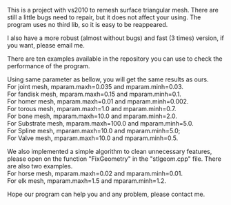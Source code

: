This is a project with vs2010 to remesh surface triangular mesh. There are still a little bugs need to repair, but it does not affect your using. The program uses no third lib, so it is easy to be reappeared.  

I also have a more robust (almost without bugs) and fast (3 times) version, if you want, please email me.  

There are ten examples available in the repository you can use to check the performance of the program.   

Using same parameter as bellow, you will get the same results as ours.  
For joint mesh, mparam.maxh=0.035 and mparam.minh=0.03.   
For fandisk mesh, mparam.maxh=0.15 and mparam.minh=0.1.   
For homer mesh, mparam.maxh=0.01 and mparam.minh=0.002.   
For torous mesh, mparam.maxh=1.0 and mparam.minh=0.7.   
For bone mesh, mparam.maxh=10.0 and mparam.minh=2.0.   
For Substrate mesh, mparam.maxh=100.0 and mparam.minh=5.0.   
For Spline mesh, mparam.maxh=10.0 and mparam.minh=5.0;   
For Valve mesh, mparam.maxh=10.0 and mparam.minh=0.5.  

We also implemented a simple algorithm to clean unnecessary features, please open on the function "FixGeometry" in the "stlgeom.cpp" file. There are also two examples.  
For horse mesh, mparam.maxh=0.02 and mparam.minh=0.01.   
For elk mesh, mparam.maxh=1.5 and mparam.minh=1.2.   

Hope our program can help you and any problem, please contact me.
